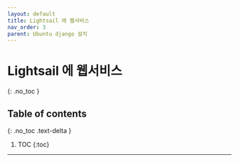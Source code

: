 ```yaml
---
layout: default
title: Lightsail 에 웹서비스
nav_order: 3
parent: Ubuntu django 설치
---
```


# Lightsail 에 웹서비스
{: .no_toc }

## Table of contents
{: .no_toc .text-delta }

1. TOC
{:toc}

---
